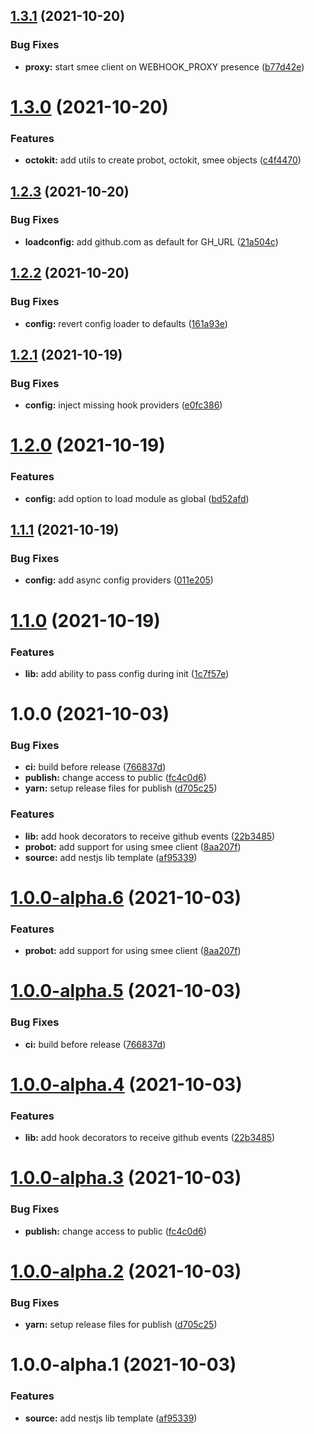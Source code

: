 ## [1.3.1](https://github.com/nestjs-shared/probot/compare/v1.3.0...v1.3.1) (2021-10-20)


### Bug Fixes

* **proxy:** start smee client on WEBHOOK_PROXY presence ([b77d42e](https://github.com/nestjs-shared/probot/commit/b77d42e4db21ad07a7e4f4177de9c6c36097a24b))

# [1.3.0](https://github.com/nestjs-shared/probot/compare/v1.2.3...v1.3.0) (2021-10-20)


### Features

* **octokit:** add utils to create probot, octokit, smee objects ([c4f4470](https://github.com/nestjs-shared/probot/commit/c4f447026d913b1e7b1c8957c30fabd50c23a229))

## [1.2.3](https://github.com/nestjs-shared/probot/compare/v1.2.2...v1.2.3) (2021-10-20)


### Bug Fixes

* **loadconfig:** add github.com as default for GH_URL ([21a504c](https://github.com/nestjs-shared/probot/commit/21a504cfc429d03e6166303be596d7c996656a22))

## [1.2.2](https://github.com/nestjs-shared/probot/compare/v1.2.1...v1.2.2) (2021-10-20)


### Bug Fixes

* **config:** revert config loader to defaults ([161a93e](https://github.com/nestjs-shared/probot/commit/161a93e6ea16a57111d8602cf0a32e22c39171e8))

## [1.2.1](https://github.com/nestjs-shared/probot/compare/v1.2.0...v1.2.1) (2021-10-19)


### Bug Fixes

* **config:** inject missing hook providers ([e0fc386](https://github.com/nestjs-shared/probot/commit/e0fc386cddb1308e0f305bf269e5fbfbe505ca60))

# [1.2.0](https://github.com/nestjs-shared/probot/compare/v1.1.1...v1.2.0) (2021-10-19)


### Features

* **config:** add option to load module as global ([bd52afd](https://github.com/nestjs-shared/probot/commit/bd52afde00a895fe70ba1d6d148801e376aac71a))

## [1.1.1](https://github.com/nestjs-shared/probot/compare/v1.1.0...v1.1.1) (2021-10-19)


### Bug Fixes

* **config:** add async config providers ([011e205](https://github.com/nestjs-shared/probot/commit/011e2053489bc2154b4c2faf3e6d199444a7b24c))

# [1.1.0](https://github.com/nestjs-shared/probot/compare/v1.0.0...v1.1.0) (2021-10-19)


### Features

* **lib:** add ability to pass config during init ([1c7f57e](https://github.com/nestjs-shared/probot/commit/1c7f57e74fb81117bf7de373e5d0d0934fe0c482))

# 1.0.0 (2021-10-03)


### Bug Fixes

* **ci:** build before release ([766837d](https://github.com/nestjs-shared/probot/commit/766837dceac7b8ef5901262beec0a21863b1dcf2))
* **publish:** change access to public ([fc4c0d6](https://github.com/nestjs-shared/probot/commit/fc4c0d6796a460343c422ac6174d418d5343cafc))
* **yarn:** setup release files for publish ([d705c25](https://github.com/nestjs-shared/probot/commit/d705c2567a5643040cdbb89676c0e7bae874ae41))


### Features

* **lib:** add hook decorators to receive github events ([22b3485](https://github.com/nestjs-shared/probot/commit/22b34856d380babc2d953a62a794d1e469ed324c))
* **probot:** add support for using smee client ([8aa207f](https://github.com/nestjs-shared/probot/commit/8aa207f808072a37f9bba639c172c688d970d063))
* **source:** add nestjs lib template ([af95339](https://github.com/nestjs-shared/probot/commit/af9533994ab6166f2ec7d9e898d53ba636cab92d))

# [1.0.0-alpha.6](https://github.com/nestjs-shared/probot/compare/v1.0.0-alpha.5...v1.0.0-alpha.6) (2021-10-03)


### Features

* **probot:** add support for using smee client ([8aa207f](https://github.com/nestjs-shared/probot/commit/8aa207f808072a37f9bba639c172c688d970d063))

# [1.0.0-alpha.5](https://github.com/nestjs-shared/probot/compare/v1.0.0-alpha.4...v1.0.0-alpha.5) (2021-10-03)


### Bug Fixes

* **ci:** build before release ([766837d](https://github.com/nestjs-shared/probot/commit/766837dceac7b8ef5901262beec0a21863b1dcf2))

# [1.0.0-alpha.4](https://github.com/nestjs-shared/probot/compare/v1.0.0-alpha.3...v1.0.0-alpha.4) (2021-10-03)


### Features

* **lib:** add hook decorators to receive github events ([22b3485](https://github.com/nestjs-shared/probot/commit/22b34856d380babc2d953a62a794d1e469ed324c))

# [1.0.0-alpha.3](https://github.com/nestjs-shared/probot/compare/v1.0.0-alpha.2...v1.0.0-alpha.3) (2021-10-03)


### Bug Fixes

* **publish:** change access to public ([fc4c0d6](https://github.com/nestjs-shared/probot/commit/fc4c0d6796a460343c422ac6174d418d5343cafc))

# [1.0.0-alpha.2](https://github.com/nestjs-shared/probot/compare/v1.0.0-alpha.1...v1.0.0-alpha.2) (2021-10-03)


### Bug Fixes

* **yarn:** setup release files for publish ([d705c25](https://github.com/nestjs-shared/probot/commit/d705c2567a5643040cdbb89676c0e7bae874ae41))

# 1.0.0-alpha.1 (2021-10-03)


### Features

* **source:** add nestjs lib template ([af95339](https://github.com/nestjs-shared/probot/commit/af9533994ab6166f2ec7d9e898d53ba636cab92d))
